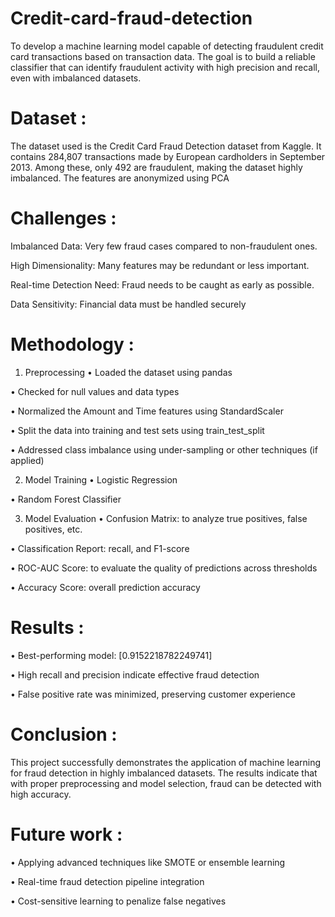 # Credit-card-fraud-detection

To develop a machine learning model capable of detecting fraudulent credit card transactions based on transaction data. The goal is to build a reliable classifier that can identify fraudulent activity with high precision and recall, even with imbalanced datasets.

# Dataset :

The dataset used is the Credit Card Fraud Detection dataset from Kaggle. It contains 284,807
transactions made by European cardholders in September 2013. Among these, only 492 are
fraudulent, making the dataset highly imbalanced. The features are anonymized using PCA

# Challenges :

 Imbalanced Data: Very few fraud cases compared to non-fraudulent ones. 
 
 High Dimensionality: Many features may be redundant or less important.
 
 Real-time Detection Need: Fraud needs to be caught as early as possible.
 
 Data Sensitivity: Financial data must be handled securely

# Methodology :

1. Preprocessing
• Loaded the dataset using pandas

• Checked for null values and data types

• Normalized the Amount and Time features using StandardScaler

• Split the data into training and test sets using train_test_split

• Addressed class imbalance using under-sampling or other techniques (if applied)

2. Model Training
• Logistic Regression

• Random Forest Classifier

3. Model Evaluation
• Confusion Matrix: to analyze true positives, false positives, etc.

• Classification Report: recall, and F1-score

• ROC-AUC Score: to evaluate the quality of predictions across thresholds

• Accuracy Score: overall prediction accuracy

# Results :

• Best-performing model: [0.9152218782249741]

• High recall and precision indicate effective fraud detection

• False positive rate was minimized, preserving customer experience

# Conclusion :

This project successfully demonstrates the application of machine learning for fraud detection
in highly imbalanced datasets. The results indicate that with proper preprocessing and model
selection, fraud can be detected with high accuracy.

# Future work :

• Applying advanced techniques like SMOTE or ensemble learning

• Real-time fraud detection pipeline integration

• Cost-sensitive learning to penalize false negatives
